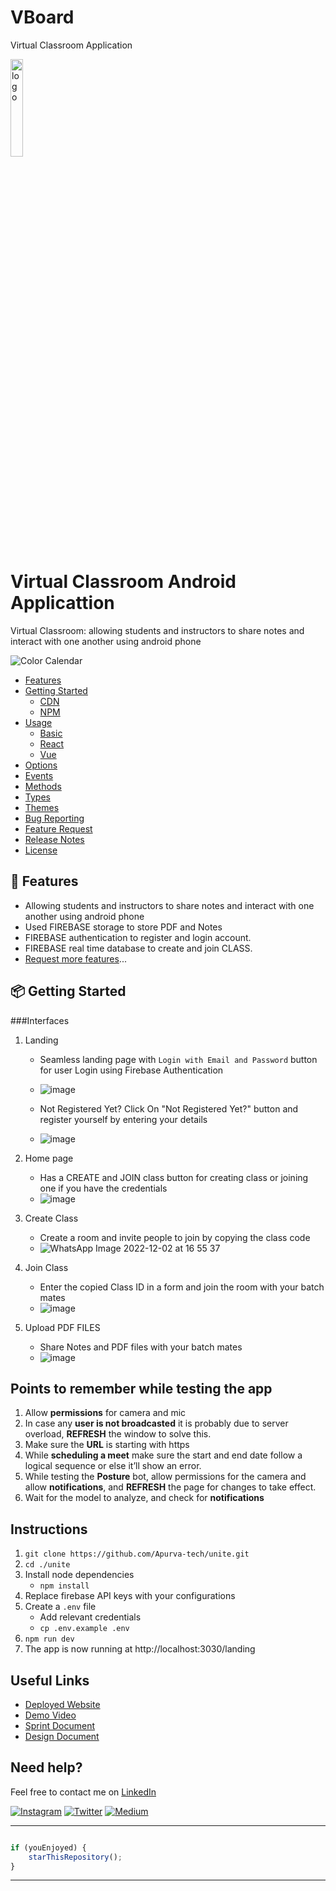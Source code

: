 # VBoard
Virtual Classroom Application


<p><img src="https://www.pngarts.com/files/7/Online-Learning-PNG-Pic.png" alt="logo" width="20%" /></p>
<p>
    <h1>Virtual Classroom Android Applicattion</h1>
</p>


<p>
Virtual Classroom: allowing students and instructors to share notes and interact
with one another using android phone
</p>

<!-- # Color Calendar
![npm](https://img.shields.io/npm/v/color-calendar?style=flat-square)
![npm](https://img.shields.io/npm/dw/color-calendar?style=flat-square)
![npm bundle size](https://img.shields.io/bundlephobia/min/color-calendar?style=flat-square)
[![](https://data.jsdelivr.com/v1/package/npm/color-calendar/badge)](https://www.jsdelivr.com/package/npm/color-calendar)
![HitCount](http://hits.dwyl.com/PawanKolhe/color-calendar.svg)
![NPM](https://img.shields.io/npm/l/color-calendar?style=flat-square) -->

![Color Calendar](https://d1e4pidl3fu268.cloudfront.net/97b06b69-8c41-48f7-9341-99814ec96885/VirtualClassroom16.png)

- [Features](#features)
- [Getting Started](#getting-started)
  - [CDN](#cdn)
  - [NPM](#npm)
- [Usage](#usage)
  - [Basic](#usage-basic)
  - [React](#usage-react)
  - [Vue](#usage-vue)
- [Options](#options)
- [Events](#events)
- [Methods](#methods)
- [Types](#types)
- [Themes](#themes)
- [Bug Reporting](#bug)
- [Feature Request](#feature-request)
- [Release Notes](#release-notes)
- [License](#license)

<a id="features"></a>

## 🚀 Features

- Allowing students and instructors to share notes and interact with one another using android phone
- Used FIREBASE storage to store PDF and Notes
- FIREBASE authentication to register and login account.
- FIREBASE real time database to create and join CLASS.
- [Request more features](#feature-request)...

<a id="getting-started"></a>

## 📦 Getting Started

###Interfaces

1. Landing
   - Seamless landing page with `Login with Email and Password` button for user Login using Firebase Authentication 
   - ![image](https://user-images.githubusercontent.com/85586404/205280957-9eb3900b-6a14-438e-90ce-2387494d9959.png)
 
   - Not Registered Yet? Click On "Not Registered Yet?" button and register yourself by entering your details
   - ![image](https://user-images.githubusercontent.com/85586404/205281019-be9adaa1-a883-46f1-9943-6fb63013f95d.png)
  

2. Home page 
   - Has a CREATE and JOIN class button for creating class or joining one if you have the credentials
   - ![image](https://user-images.githubusercontent.com/85586404/205281609-9ab0cb12-3c37-4e1b-9357-27e342e4cac7.png)
 
 
3. Create Class
   - Create a room and invite people to join by copying the class code
   - ![WhatsApp Image 2022-12-02 at 16 55 37](https://user-images.githubusercontent.com/85586404/205282508-0587f292-ac60-484e-9338-03107af6baa9.jpg)

4. Join Class
   - Enter the copied Class ID in a form and join the room with your batch mates
   - ![image](https://user-images.githubusercontent.com/85586404/205282305-6046c054-dd49-433c-975d-1015049e0e79.png)

5. Upload PDF FILES
   - Share Notes and PDF files with your batch mates 
   - ![image](https://user-images.githubusercontent.com/85586404/205282885-043955c9-052c-4f9f-9a82-be937f2765ee.png)


## Points to remember while testing the app

1. Allow **permissions** for camera and mic
2. In case any **user is not broadcasted** it is probably due to server overload, **REFRESH** the window to solve this. 
3. Make sure the **URL** is starting with https
4. While **scheduling a meet** make sure the start and end date follow a logical sequence or else it’ll show an error. 
5. While testing the **Posture** bot, allow permissions for the camera and allow **notifications**, and **REFRESH** the page for changes to take effect. 
6. Wait for the model to analyze, and check for **notifications** 


## Instructions


1. `git clone https://github.com/Apurva-tech/unite.git` 
2. `cd ./unite`
3. Install node dependencies 
   - `npm install`
4. Replace firebase API keys with your configurations
5. Create a `.env` file 
   - Add relevant credentials
   - `cp .env.example .env` 
5. `npm run dev`
6. The app is now running at http://localhost:3030/landing 


## Useful Links

- [Deployed Website](https://unite-apurva.herokuapp.com/landing)
- [Demo Video](https://youtu.be/OKKK1GOnlIU)
- [Sprint Document](https://docs.google.com/presentation/d/11k8pLJPEV-XJwxIX4ysW9fKmHqFEZHcUWizFcFyVsns/edit?usp=sharing)
- [Design Document](https://docs.google.com/document/d/1IJcEbbhsbQna-tgcnfV_9_RhXQi4SURlrl3-0HypArE/edit?usp=sharing)

## Need help?

Feel free to contact me on [LinkedIn](https://www.linkedin.com/in/apurva866/) 

[![Instagram](https://img.shields.io/badge/Instagram-follow-purple.svg?logo=instagram&logoColor=white)](https://www.instagram.com/mind.wrapper/) [![Twitter](https://img.shields.io/badge/Twitter-follow-blue.svg?logo=twitter&logoColor=white)](https://twitter.com/mindwrapper) [![Medium](https://img.shields.io/badge/Medium-follow-black.svg?logo=medium&logoColor=white)](https://medium.com/@apurva866)

---------

```javascript

if (youEnjoyed) {
    starThisRepository();
}

```

-----------
